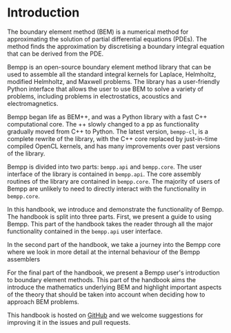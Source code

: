 Introduction
============

The boundary element method (BEM) is a numerical method for approximating the solution of partial differential equations (PDEs).
The method finds the approximation by discretising a boundary integral equation that can be derived from the PDE.

Bempp is an open-source boundary element method library that can be used to assemble all the standard integral kernels for
Laplace, Helmholtz, modified Helmholtz, and Maxwell problems. The library has a user-friendly Python interface that allows the
user to use BEM to solve a variety of problems, including problems in electrostatics, acoustics and electromagnetics.

Bempp began life as BEM++, and was a Python library with a fast C++ computational core. The ++ slowly changed to a pp as
functionality gradually moved from C++ to Python. The latest version, `bempp-cl`, is a complete rewrite of the library, with
the C++ core replaced by just-in-time compiled OpenCL kernels, and has many improvements over past versions of the library.

Bempp is divided into two parts: `bempp.api` and `bempp.core`.
The user interface of the library is contained in `bempp.api`.
The core assembly routines of the library are contained in `bempp.core`. The majority of users of Bempp are unlikely to need
to directly interact with the functionality in `bempp.core`.

In this handbook, we introduce and demonstrate the functionality of Bempp. The handbook is split into three parts.
First, we present a guide to using Bempp. This part of the handbook takes the reader
through all the major functionality contained in the `bempp.api` user interface.

In the second part of the handbook, we take a journey into the Bempp core where we look in more detail
at the internal behaviour of the Bempp assemblers

For the final part of the handbook, we present a Bempp user's introduction to boundary element methods.
This part of the handbook aims the introduce the mathematics underlying BEM and highlight important aspects of the
theory that should be taken into account when deciding how to approach BEM problems.

This handbook is hosted on [GitHub](https://github.com/bempp/bempp-book) and we welcome suggestions for improving it
in the issues and pull requests.
